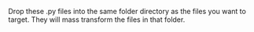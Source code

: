 Drop these .py files into the same folder directory as the files you want to target.
They will mass transform the files in that folder.